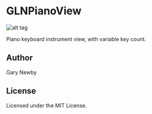 # GLNPianoView
![alt tag](https://github.com/garynewby/GLNPianoView/raw/master/screen.png)

Piano keyboard instrument view, with variable key count.

Author
------
Gary Newby

License
-------
Licensed under the MIT License.
